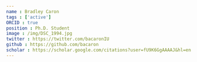```yaml
---
name : Bradley Caron
tags : ['active']
ORCID : true
position : Ph.D. Student
image : /img/DSC_1994.jpg
twitter : https://twitter.com/bacaronIU
github : https://github.com/bacaron
scholar : https://scholar.google.com/citations?user=fU9K6GgAAAAJ&hl=en
---
```

